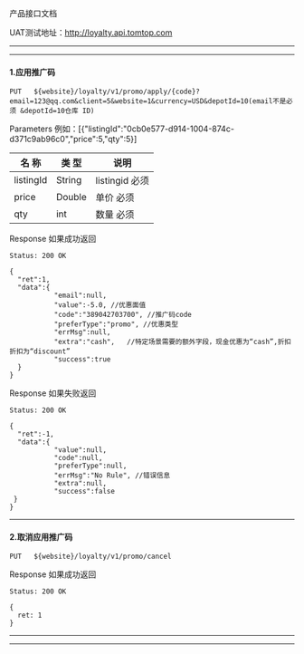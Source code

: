 产品接口文档

UAT测试地址：http://loyalty.api.tomtop.com

---------

------------------------------------------------
#### 1.应用推广码
```
PUT   ${website}/loyalty/v1/promo/apply/{code}?email=123@qq.com&client=5&website=1&currency=USD&depotId=10(email不是必须 &depotId=10仓库 ID)
```
 Parameters
例如：[{"listingId":"0cb0e577-d914-1004-874c-d371c9ab96c0","price":5,"qty":5}]

|  名 称   |   类 型  |                    说明                                         |
| -------- | -------- | -----------------------------------------------                 |
| listingId|   String| listingid  必须|
| price|   Double| 单价  必须                                |
| qty|   int    | 数量    必须                               |

Response  如果成功返回

```
Status: 200 OK
```

```
{
  "ret":1,
  "data":{
           "email":null,
           "value":-5.0, //优惠面值
           "code":"389042703700", //推广码code
           "preferType":"promo", //优惠类型
           "errMsg":null,
           "extra":"cash",   //特定场景需要的额外字段，现金优惠为“cash”,折扣折扣为“discount”
           "success":true
  }
}

```


Response  如果失败返回

```
Status: 200 OK
```

```
{
  "ret":-1,
  "data":{
           "value":null,
           "code":null,
           "preferType":null,
           "errMsg":"No Rule", //错误信息
           "extra":null,
           "success":false   
 }
}
```
--------------------------------------

#### 2.取消应用推广码
```
PUT   ${website}/loyalty/v1/promo/cancel
```

Response  如果成功返回

```
Status: 200 OK
```
```
{
  ret: 1
}
```

--------------------------------------
--------------------------------------
